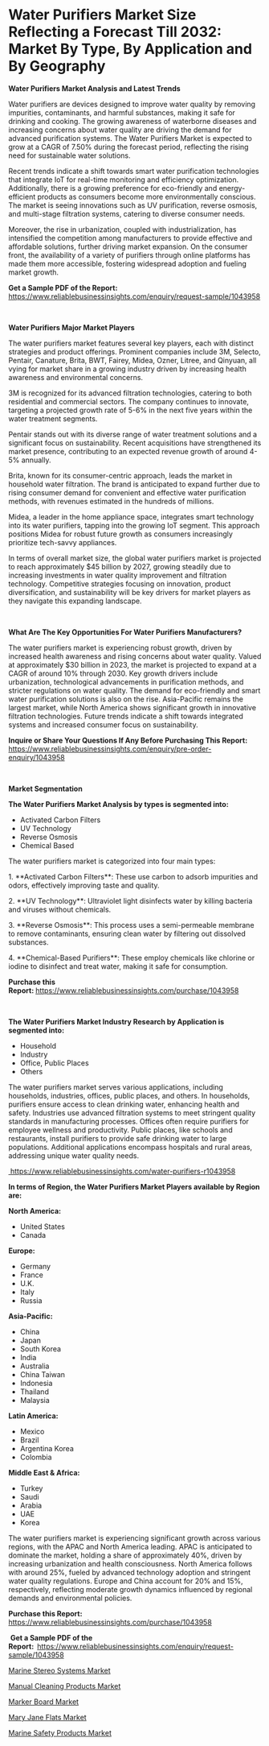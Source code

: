 <p><h1>Water Purifiers Market Size Reflecting a Forecast Till 2032: Market By Type, By Application and By Geography</h1></p><p><strong>Water Purifiers Market Analysis and Latest Trends</strong></p>
<p><p>Water purifiers are devices designed to improve water quality by removing impurities, contaminants, and harmful substances, making it safe for drinking and cooking. The growing awareness of waterborne diseases and increasing concerns about water quality are driving the demand for advanced purification systems. The Water Purifiers Market is expected to grow at a CAGR of 7.50% during the forecast period, reflecting the rising need for sustainable water solutions.</p><p>Recent trends indicate a shift towards smart water purification technologies that integrate IoT for real-time monitoring and efficiency optimization. Additionally, there is a growing preference for eco-friendly and energy-efficient products as consumers become more environmentally conscious. The market is seeing innovations such as UV purification, reverse osmosis, and multi-stage filtration systems, catering to diverse consumer needs.</p><p>Moreover, the rise in urbanization, coupled with industrialization, has intensified the competition among manufacturers to provide effective and affordable solutions, further driving market expansion. On the consumer front, the availability of a variety of purifiers through online platforms has made them more accessible, fostering widespread adoption and fueling market growth.</p></p>
<p><strong>Get a Sample PDF of the Report:&nbsp;</strong> <a href="https://www.reliablebusinessinsights.com/enquiry/request-sample/1043958?utm_campaign=100&utm_medium=2&utm_source=Github&utm_content=ia&utm_term=04042025&utm_id=water-purifiers">https://www.reliablebusinessinsights.com/enquiry/request-sample/1043958</a></p>
<p>&nbsp;</p>
<p><strong>Water Purifiers Major Market Players</strong></p>
<p><p>The water purifiers market features several key players, each with distinct strategies and product offerings. Prominent companies include 3M, Selecto, Pentair, Canature, Brita, BWT, Fairey, Midea, Ozner, Litree, and Qinyuan, all vying for market share in a growing industry driven by increasing health awareness and environmental concerns.</p><p>3M is recognized for its advanced filtration technologies, catering to both residential and commercial sectors. The company continues to innovate, targeting a projected growth rate of 5-6% in the next five years within the water treatment segments.</p><p>Pentair stands out with its diverse range of water treatment solutions and a significant focus on sustainability. Recent acquisitions have strengthened its market presence, contributing to an expected revenue growth of around 4-5% annually.</p><p>Brita, known for its consumer-centric approach, leads the market in household water filtration. The brand is anticipated to expand further due to rising consumer demand for convenient and effective water purification methods, with revenues estimated in the hundreds of millions.</p><p>Midea, a leader in the home appliance space, integrates smart technology into its water purifiers, tapping into the growing IoT segment. This approach positions Midea for robust future growth as consumers increasingly prioritize tech-savvy appliances.</p><p>In terms of overall market size, the global water purifiers market is projected to reach approximately $45 billion by 2027, growing steadily due to increasing investments in water quality improvement and filtration technology. Competitive strategies focusing on innovation, product diversification, and sustainability will be key drivers for market players as they navigate this expanding landscape.</p></p>
<p>&nbsp;</p>
<p><strong>What Are The Key Opportunities For Water Purifiers Manufacturers?</strong></p>
<p><p>The water purifiers market is experiencing robust growth, driven by increased health awareness and rising concerns about water quality. Valued at approximately $30 billion in 2023, the market is projected to expand at a CAGR of around 10% through 2030. Key growth drivers include urbanization, technological advancements in purification methods, and stricter regulations on water quality. The demand for eco-friendly and smart water purification solutions is also on the rise. Asia-Pacific remains the largest market, while North America shows significant growth in innovative filtration technologies. Future trends indicate a shift towards integrated systems and increased consumer focus on sustainability.</p></p>
<p><strong>Inquire or Share Your Questions If Any Before Purchasing This Report:</strong> <a href="https://www.reliablebusinessinsights.com/enquiry/pre-order-enquiry/1043958?utm_campaign=100&utm_medium=2&utm_source=Github&utm_content=ia&utm_term=04042025&utm_id=water-purifiers">https://www.reliablebusinessinsights.com/enquiry/pre-order-enquiry/1043958</a></p>
<p>&nbsp;</p>
<p><strong>Market Segmentation</strong></p>
<p><strong>The Water Purifiers Market Analysis by types is segmented into:</strong></p>
<p><ul><li>Activated Carbon Filters</li><li>UV Technology</li><li>Reverse Osmosis</li><li>Chemical Based</li></ul></p>
<p><p>The water purifiers market is categorized into four main types: </p><p>1. **Activated Carbon Filters**: These use carbon to adsorb impurities and odors, effectively improving taste and quality. </p><p>2. **UV Technology**: Ultraviolet light disinfects water by killing bacteria and viruses without chemicals. </p><p>3. **Reverse Osmosis**: This process uses a semi-permeable membrane to remove contaminants, ensuring clean water by filtering out dissolved substances. </p><p>4. **Chemical-Based Purifiers**: These employ chemicals like chlorine or iodine to disinfect and treat water, making it safe for consumption.</p></p>
<p><strong>Purchase this Report:&nbsp;</strong><a href="https://www.reliablebusinessinsights.com/purchase/1043958?utm_campaign=100&utm_medium=2&utm_source=Github&utm_content=ia&utm_term=04042025&utm_id=water-purifiers">https://www.reliablebusinessinsights.com/purchase/1043958</a></p>
<p>&nbsp;</p>
<p><strong>The Water Purifiers Market Industry Research by Application is segmented into:</strong></p>
<p><ul><li>Household</li><li>Industry</li><li>Office, Public Places</li><li>Others</li></ul></p>
<p><p>The water purifiers market serves various applications, including households, industries, offices, public places, and others. In households, purifiers ensure access to clean drinking water, enhancing health and safety. Industries use advanced filtration systems to meet stringent quality standards in manufacturing processes. Offices often require purifiers for employee wellness and productivity. Public places, like schools and restaurants, install purifiers to provide safe drinking water to large populations. Additional applications encompass hospitals and rural areas, addressing unique water quality needs.</p></p>
<p><a href="https://www.reliablebusinessinsights.com/water-purifiers-r1043958?utm_campaign=100&utm_medium=2&utm_source=Github&utm_content=ia&utm_term=04042025&utm_id=water-purifiers">&nbsp;https://www.reliablebusinessinsights.com/water-purifiers-r1043958</a></p>
<p><strong>In terms of Region, the Water Purifiers Market Players available by Region are:</strong></p>
<p>
    <p> <strong> North America: </strong>
        <ul>
            <li>United States</li>
            <li>Canada</li>
        </ul>
        </p> 
    <p> <strong> Europe: </strong>
        <ul>
            <li>Germany</li>
            <li>France</li>
            <li>U.K.</li>
            <li>Italy</li>
            <li>Russia</li>
        </ul>
        </p> 
    <p> <strong> Asia-Pacific: </strong>
        <ul>
            <li>China</li>
            <li>Japan</li>
            <li>South Korea</li>
            <li>India</li>
            <li>Australia</li>
            <li>China Taiwan</li>
            <li>Indonesia</li>
            <li>Thailand</li>
            <li>Malaysia</li>
        </ul>
        </p> 
    <p> <strong> Latin America: </strong>
        <ul>
            <li>Mexico</li>
            <li>Brazil</li>
            <li>Argentina Korea</li>
            <li>Colombia</li>
        </ul>
        </p> 
    <p> <strong> Middle East & Africa: </strong>
        <ul>
            <li>Turkey</li>
            <li>Saudi</li>
            <li>Arabia</li>
            <li>UAE</li>
            <li>Korea</li>
        </ul>
    </p>
    </p>
<p><p>The water purifiers market is experiencing significant growth across various regions, with the APAC and North America leading. APAC is anticipated to dominate the market, holding a share of approximately 40%, driven by increasing urbanization and health consciousness. North America follows with around 25%, fueled by advanced technology adoption and stringent water quality regulations. Europe and China account for 20% and 15%, respectively, reflecting moderate growth dynamics influenced by regional demands and environmental policies.</p></p>
<p><strong>Purchase this Report: </strong><a href="https://www.reliablebusinessinsights.com/purchase/1043958?utm_campaign=100&utm_medium=2&utm_source=Github&utm_content=ia&utm_term=04042025&utm_id=water-purifiers">https://www.reliablebusinessinsights.com/purchase/1043958</a></p>
<p>&nbsp;<strong>Get a Sample PDF of the Report:&nbsp;&nbsp;</strong><a href="https://www.reliablebusinessinsights.com/enquiry/request-sample/1043958?utm_campaign=100&utm_medium=2&utm_source=Github&utm_content=ia&utm_term=04042025&utm_id=water-purifiers">https://www.reliablebusinessinsights.com/enquiry/request-sample/1043958</a></p>
<p><strong></strong></p>
<p><p><a href="https://github.com/bauldlimle6h/Market-Research-Report-List-1/blob/main/marine-stereo-systems-market.md?utm_campaign=100&utm_medium=2&utm_source=Github&utm_content=ia&utm_term=04042025&utm_id=water-purifiers">Marine Stereo Systems Market</a></p><p><a href="https://github.com/shimweummul/Market-Research-Report-List-1/blob/main/manual-cleaning-products-market.md?utm_campaign=100&utm_medium=2&utm_source=Github&utm_content=ia&utm_term=04042025&utm_id=water-purifiers">Manual Cleaning Products Market</a></p><p><a href="https://github.com/buseknoden2b/Market-Research-Report-List-1/blob/main/marker-board-market.md?utm_campaign=100&utm_medium=2&utm_source=Github&utm_content=ia&utm_term=04042025&utm_id=water-purifiers">Marker Board Market</a></p><p><a href="https://github.com/heinslakey2x/Market-Research-Report-List-1/blob/main/mary-jane-flats-market.md?utm_campaign=100&utm_medium=2&utm_source=Github&utm_content=ia&utm_term=04042025&utm_id=water-purifiers">Mary Jane Flats Market</a></p><p><a href="https://github.com/sternymkere4/Market-Research-Report-List-1/blob/main/marine-safety-products-market.md?utm_campaign=100&utm_medium=2&utm_source=Github&utm_content=ia&utm_term=04042025&utm_id=water-purifiers">Marine Safety Products Market</a></p></p>
